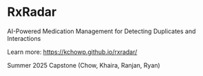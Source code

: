 # RxRadar

AI-Powered Medication Management for Detecting Duplicates and Interactions

Learn more: https://kchowp.github.io/rxradar/

Summer 2025 Capstone (Chow, Khaira, Ranjan, Ryan)


